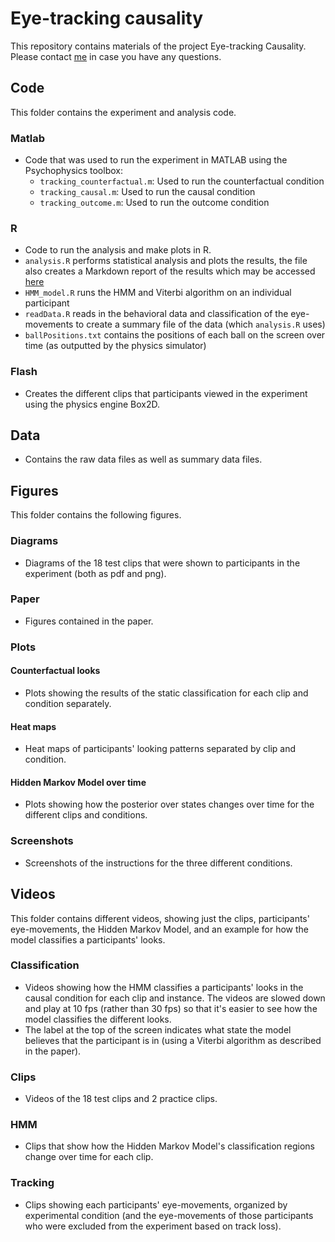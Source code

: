 # Eye-tracking causality #

This repository contains materials of the project Eye-tracking Causality. Please contact [me](mailto:tger@mit.edu)  in case you have any questions. 

## Code ##

This folder contains the experiment and analysis code. 

### Matlab ###

- Code that was used to run the experiment in MATLAB using the Psychophysics toolbox: 
	+ `tracking_counterfactual.m`: Used to run the counterfactual condition
	+ `tracking_causal.m`: Used to run the causal condition
	+ `tracking_outcome.m`: Used to run the outcome condition

### R ###

- Code to run the analysis and make plots in R.
- `analysis.R` performs statistical analysis and plots the results, the file also creates a Markdown report of the results which may be accessed [here](https://rawgit.com/tobiasgerstenberg/eye_tracking_causality/master/code/R/analysis.html)  
- `HMM_model.R` runs the HMM and Viterbi algorithm on an individual participant
- `readData.R` reads in the behavioral data and classification of the eye-movements to create a summary file of the data (which `analysis.R` uses) 
- `ballPositions.txt` contains the positions of each ball on the screen over time (as outputted by the physics simulator)

### Flash ###

- Creates the different clips that participants viewed in the experiment using the physics engine Box2D. 

## Data ##

- Contains the raw data files as well as summary data files. 

## Figures ##

This folder contains the following figures.

### Diagrams ###

- Diagrams of the 18 test clips that were shown to participants in the experiment (both as pdf and png).

### Paper

- Figures contained in the paper. 

### Plots ###

#### Counterfactual looks ####

- Plots showing the results of the static classification for each clip and condition separately. 

#### Heat maps ####

- Heat maps of participants' looking patterns separated by clip and condition. 

#### Hidden Markov Model over time ####

- Plots showing how the posterior over states changes over time for the different clips and conditions. 

### Screenshots ###

- Screenshots of the instructions for the three different conditions. 

## Videos ##

This folder contains different videos, showing just the clips, participants' eye-movements, the Hidden Markov Model, and an example for how the model classifies a participants' looks. 

### Classification ###

- Videos showing how the HMM classifies a participants' looks in the causal condition for each clip and instance. The videos are slowed down and play at 10 fps (rather than 30 fps) so that it's easier to see how the model classifies the different looks. 
- The label at the top of the screen indicates what state the model believes that the participant is in (using a Viterbi algorithm as described in the paper).

### Clips ###

- Videos of the 18 test clips and 2 practice clips. 

### HMM ###

- Clips that show how the Hidden Markov Model's classification regions change over time for each clip. 

### Tracking ###

- Clips showing each participants' eye-movements, organized by experimental condition (and the eye-movements of those participants who were excluded from the experiment based on track loss).  





